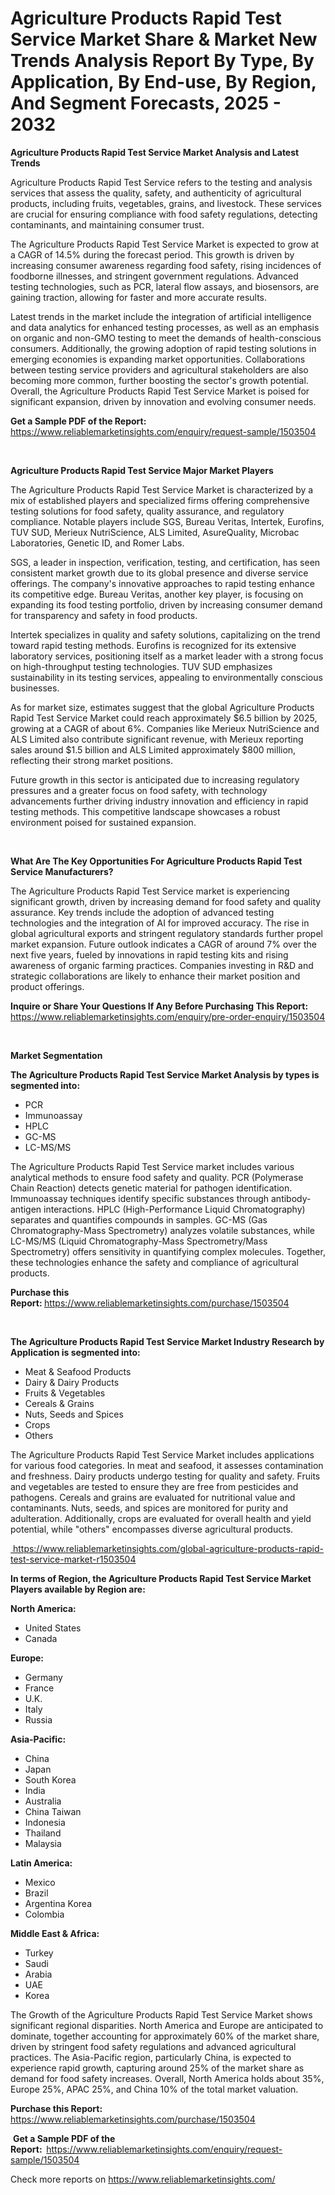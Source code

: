 <p><h1>Agriculture Products Rapid Test Service Market Share & Market New Trends Analysis Report By Type, By Application, By End-use, By Region, And Segment Forecasts, 2025 - 2032</h1></p><p><strong>Agriculture Products Rapid Test Service Market Analysis and Latest Trends</strong></p>
<p><p>Agriculture Products Rapid Test Service refers to the testing and analysis services that assess the quality, safety, and authenticity of agricultural products, including fruits, vegetables, grains, and livestock. These services are crucial for ensuring compliance with food safety regulations, detecting contaminants, and maintaining consumer trust.</p><p>The Agriculture Products Rapid Test Service Market is expected to grow at a CAGR of 14.5% during the forecast period. This growth is driven by increasing consumer awareness regarding food safety, rising incidences of foodborne illnesses, and stringent government regulations. Advanced testing technologies, such as PCR, lateral flow assays, and biosensors, are gaining traction, allowing for faster and more accurate results.</p><p>Latest trends in the market include the integration of artificial intelligence and data analytics for enhanced testing processes, as well as an emphasis on organic and non-GMO testing to meet the demands of health-conscious consumers. Additionally, the growing adoption of rapid testing solutions in emerging economies is expanding market opportunities. Collaborations between testing service providers and agricultural stakeholders are also becoming more common, further boosting the sector's growth potential. Overall, the Agriculture Products Rapid Test Service Market is poised for significant expansion, driven by innovation and evolving consumer needs.</p></p>
<p><strong>Get a Sample PDF of the Report:&nbsp;</strong> <a href="https://www.reliablemarketinsights.com/enquiry/request-sample/1503504?utm_campaign=2564&utm_medium=2&utm_source=Github&utm_content=ia&utm_term=23032025&utm_id=agriculture-products-rapid-test-service">https://www.reliablemarketinsights.com/enquiry/request-sample/1503504</a></p>
<p>&nbsp;</p>
<p><strong>Agriculture Products Rapid Test Service Major Market Players</strong></p>
<p><p>The Agriculture Products Rapid Test Service Market is characterized by a mix of established players and specialized firms offering comprehensive testing solutions for food safety, quality assurance, and regulatory compliance. Notable players include SGS, Bureau Veritas, Intertek, Eurofins, TUV SUD, Merieux NutriScience, ALS Limited, AsureQuality, Microbac Laboratories, Genetic ID, and Romer Labs. </p><p>SGS, a leader in inspection, verification, testing, and certification, has seen consistent market growth due to its global presence and diverse service offerings. The company's innovative approaches to rapid testing enhance its competitive edge. Bureau Veritas, another key player, is focusing on expanding its food testing portfolio, driven by increasing consumer demand for transparency and safety in food products.</p><p>Intertek specializes in quality and safety solutions, capitalizing on the trend toward rapid testing methods. Eurofins is recognized for its extensive laboratory services, positioning itself as a market leader with a strong focus on high-throughput testing technologies. TUV SUD emphasizes sustainability in its testing services, appealing to environmentally conscious businesses.</p><p>As for market size, estimates suggest that the global Agriculture Products Rapid Test Service Market could reach approximately $6.5 billion by 2025, growing at a CAGR of about 6%. Companies like Merieux NutriScience and ALS Limited also contribute significant revenue, with Merieux reporting sales around $1.5 billion and ALS Limited approximately $800 million, reflecting their strong market positions.</p><p>Future growth in this sector is anticipated due to increasing regulatory pressures and a greater focus on food safety, with technology advancements further driving industry innovation and efficiency in rapid testing methods. This competitive landscape showcases a robust environment poised for sustained expansion.</p></p>
<p>&nbsp;</p>
<p><strong>What Are The Key Opportunities For Agriculture Products Rapid Test Service Manufacturers?</strong></p>
<p><p>The Agriculture Products Rapid Test Service market is experiencing significant growth, driven by increasing demand for food safety and quality assurance. Key trends include the adoption of advanced testing technologies and the integration of AI for improved accuracy. The rise in global agricultural exports and stringent regulatory standards further propel market expansion. Future outlook indicates a CAGR of around 7% over the next five years, fueled by innovations in rapid testing kits and rising awareness of organic farming practices. Companies investing in R&D and strategic collaborations are likely to enhance their market position and product offerings.</p></p>
<p><strong>Inquire or Share Your Questions If Any Before Purchasing This Report:</strong> <a href="https://www.reliablemarketinsights.com/enquiry/pre-order-enquiry/1503504?utm_campaign=2564&utm_medium=2&utm_source=Github&utm_content=ia&utm_term=23032025&utm_id=agriculture-products-rapid-test-service">https://www.reliablemarketinsights.com/enquiry/pre-order-enquiry/1503504</a></p>
<p>&nbsp;</p>
<p><strong>Market Segmentation</strong></p>
<p><strong>The Agriculture Products Rapid Test Service Market Analysis by types is segmented into:</strong></p>
<p><ul><li>PCR</li><li>Immunoassay</li><li>HPLC</li><li>GC-MS</li><li>LC-MS/MS</li></ul></p>
<p><p>The Agriculture Products Rapid Test Service market includes various analytical methods to ensure food safety and quality. PCR (Polymerase Chain Reaction) detects genetic material for pathogen identification. Immunoassay techniques identify specific substances through antibody-antigen interactions. HPLC (High-Performance Liquid Chromatography) separates and quantifies compounds in samples. GC-MS (Gas Chromatography-Mass Spectrometry) analyzes volatile substances, while LC-MS/MS (Liquid Chromatography-Mass Spectrometry/Mass Spectrometry) offers sensitivity in quantifying complex molecules. Together, these technologies enhance the safety and compliance of agricultural products.</p></p>
<p><strong>Purchase this Report:&nbsp;</strong><a href="https://www.reliablemarketinsights.com/purchase/1503504?utm_campaign=2564&utm_medium=2&utm_source=Github&utm_content=ia&utm_term=23032025&utm_id=agriculture-products-rapid-test-service">https://www.reliablemarketinsights.com/purchase/1503504</a></p>
<p>&nbsp;</p>
<p><strong>The Agriculture Products Rapid Test Service Market Industry Research by Application is segmented into:</strong></p>
<p><ul><li>Meat & Seafood Products</li><li>Dairy & Dairy Products</li><li>Fruits & Vegetables</li><li>Cereals & Grains</li><li>Nuts, Seeds and Spices</li><li>Crops</li><li>Others</li></ul></p>
<p><p>The Agriculture Products Rapid Test Service Market includes applications for various food categories. In meat and seafood, it assesses contamination and freshness. Dairy products undergo testing for quality and safety. Fruits and vegetables are tested to ensure they are free from pesticides and pathogens. Cereals and grains are evaluated for nutritional value and contaminants. Nuts, seeds, and spices are monitored for purity and adulteration. Additionally, crops are evaluated for overall health and yield potential, while "others" encompasses diverse agricultural products.</p></p>
<p><a href="https://www.reliablemarketinsights.com/global-agriculture-products-rapid-test-service-market-r1503504?utm_campaign=2564&utm_medium=2&utm_source=Github&utm_content=ia&utm_term=23032025&utm_id=agriculture-products-rapid-test-service">&nbsp;https://www.reliablemarketinsights.com/global-agriculture-products-rapid-test-service-market-r1503504</a></p>
<p><strong>In terms of Region, the Agriculture Products Rapid Test Service Market Players available by Region are:</strong></p>
<p>
    <p> <strong> North America: </strong>
        <ul>
            <li>United States</li>
            <li>Canada</li>
        </ul>
        </p> 
    <p> <strong> Europe: </strong>
        <ul>
            <li>Germany</li>
            <li>France</li>
            <li>U.K.</li>
            <li>Italy</li>
            <li>Russia</li>
        </ul>
        </p> 
    <p> <strong> Asia-Pacific: </strong>
        <ul>
            <li>China</li>
            <li>Japan</li>
            <li>South Korea</li>
            <li>India</li>
            <li>Australia</li>
            <li>China Taiwan</li>
            <li>Indonesia</li>
            <li>Thailand</li>
            <li>Malaysia</li>
        </ul>
        </p> 
    <p> <strong> Latin America: </strong>
        <ul>
            <li>Mexico</li>
            <li>Brazil</li>
            <li>Argentina Korea</li>
            <li>Colombia</li>
        </ul>
        </p> 
    <p> <strong> Middle East & Africa: </strong>
        <ul>
            <li>Turkey</li>
            <li>Saudi</li>
            <li>Arabia</li>
            <li>UAE</li>
            <li>Korea</li>
        </ul>
    </p>
    </p>
<p><p>The Growth of the Agriculture Products Rapid Test Service Market shows significant regional disparities. North America and Europe are anticipated to dominate, together accounting for approximately 60% of the market share, driven by stringent food safety regulations and advanced agricultural practices. The Asia-Pacific region, particularly China, is expected to experience rapid growth, capturing around 25% of the market share as demand for food safety increases. Overall, North America holds about 35%, Europe 25%, APAC 25%, and China 10% of the total market valuation.</p></p>
<p><strong>Purchase this Report: </strong><a href="https://www.reliablemarketinsights.com/purchase/1503504?utm_campaign=2564&utm_medium=2&utm_source=Github&utm_content=ia&utm_term=23032025&utm_id=agriculture-products-rapid-test-service">https://www.reliablemarketinsights.com/purchase/1503504</a></p>
<p>&nbsp;<strong>Get a Sample PDF of the Report:&nbsp;&nbsp;</strong><a href="https://www.reliablemarketinsights.com/enquiry/request-sample/1503504?utm_campaign=2564&utm_medium=2&utm_source=Github&utm_content=ia&utm_term=23032025&utm_id=agriculture-products-rapid-test-service">https://www.reliablemarketinsights.com/enquiry/request-sample/1503504</a></p>
<p><strong></strong></p>
<p>Check more reports on <a href="https://www.reliablemarketinsights.com/?utm_campaign=2564&utm_medium=2&utm_source=Github&utm_content=ia&utm_term=23032025&utm_id=agriculture-products-rapid-test-service">https://www.reliablemarketinsights.com/</a></p>